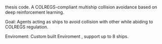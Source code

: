 thesis code. A COLREGS-compliant multiship collision avoidance based on deep reinforcement learning. 

Goal: Agents acting as ships to avoid collision with other while abiding to COLREGS regulation.

Enviroment: Custom built Enviroment , support up to 8 ships.



